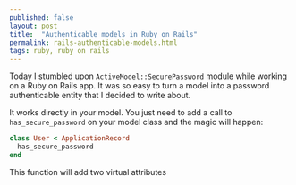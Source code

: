 ```yaml
---
published: false
layout: post
title:  "Authenticable models in Ruby on Rails"
permalink: rails-authenticable-models.html
tags: ruby, ruby on rails
---
```


Today I stumbled upon `ActiveModel::SecurePassword` module while working on a
Ruby on Rails app. It was so easy to turn a model into a password authenticable
entity that I decided to write about.

It works directly in your model. You just need to add a call to
`has_secure_password` on your model class and the magic will happen:

```rb
class User < ApplicationRecord
  has_secure_password
end
```

This function will add two virtual attributes
